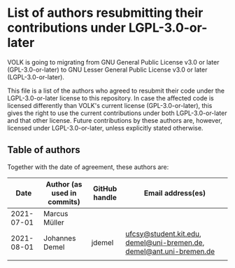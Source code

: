 # List of authors resubmitting their contributions under LGPL-3.0-or-later

VOLK is going to migrating from GNU General Public License v3.0 or later (GPL-3.0-or-later) 
to GNU Lesser General Public License v3.0 or later (LGPL-3.0-or-later).

This file is a list of the authors who agreed to resubmit their code 
under the LGPL-3.0-or-later license to this repository. 
In case the affected code is licensed differently than VOLK's current license (GPL-3.0-or-later), 
this gives the right to use the current contributions under both LGPL-3.0-or-later and that other license.
Future contributions by these authors are, however, 
licensed under LGPL-3.0-or-later, unless explicitly stated otherwise.


## Table of authors

Together with the date of agreement, these authors are:

|       Date | Author (as used in commits) | GitHub handle | Email address(es)        |
|------------|-----------------------------|---------------|--------------------------|
| 2021-07-01 | Marcus Müller               |               |                          |
| 2021-08-01 | Johannes Demel              | jdemel        | <ufcsy@student.kit.edu>, <demel@uni-bremen.de>, <demel@ant.uni-bremen.de> |
|            |                             |
